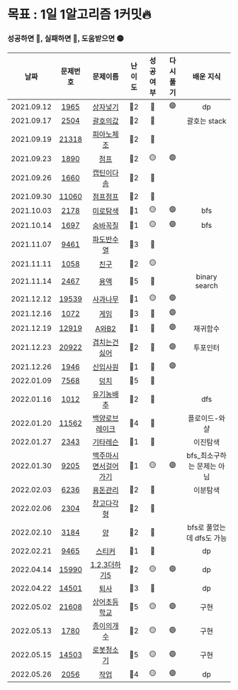 # 목표 : 1일 1알고리즘 1커밋🔥

### 성공하면 🔵, 실패하면 🔴, 도움받으면 🟡

|    날짜    |                    문제번호                    |                           문제이름                           | 난이도 | 성공여부 | 다시풀기 |          배운 지식          |
| :--------: | :--------------------------------------------: | :----------------------------------------------------------: | :----: | :------: | :------: | :-------------------------: |
| 2021.09.12 |  [1965](https://www.acmicpc.net/problem/1965)  |       [상자넣기](https://www.acmicpc.net/problem/1965)       |  🥈2   |    🔵    |    🟣    |             dp              |
| 2021.09.17 |  [2504](https://www.acmicpc.net/problem/2504)  |       [괄호의값](https://www.acmicpc.net/problem/2504)       |  🥈2   |    🔴    |          |        괄호는 stack         |
| 2021.09.19 | [21318](https://www.acmicpc.net/problem/21318) |     [피아노체조](https://www.acmicpc.net/problem/21318)      |  🥈2   |    🔴    |          |                             |
| 2021.09.23 |  [1890](https://www.acmicpc.net/problem/1890)  |         [점프](https://www.acmicpc.net/problem/1890)         |  🥈2   |    🟡    |    🟣    |                             |
| 2021.09.26 |  [1660](https://www.acmicpc.net/problem/1660)  |      [캡틴이다솜](https://www.acmicpc.net/problem/1660)      |  🥈2   |    🔴    |          |                             |
| 2021.09.30 | [11060](https://www.acmicpc.net/problem/11060) |      [점프점프](https://www.acmicpc.net/problem/11060)       |  🥈2   |    🔵    |          |                             |
| 2021.10.03 |  [2178](https://www.acmicpc.net/problem/2178)  |       [미로탐색](https://www.acmicpc.net/problem/2178)       |  🥈1   |    🟡    |    🟣    |             bfs             |
| 2021.10.14 |  [1697](https://www.acmicpc.net/problem/1697)  |       [숨바꼭질](https://www.acmicpc.net/problem/1697)       |  🥈1   |    🟡    |    🟣    |             bfs             |
| 2021.11.07 |  [9461](https://www.acmicpc.net/problem/9461)  |      [파도반수열](https://www.acmicpc.net/problem/9461)      |  🥈3   |    🔵    |          |                             |
| 2021.11.11 |  [1058](https://www.acmicpc.net/problem/1058)  |         [친구](https://www.acmicpc.net/problem/1058)         |  🥈2   |    🟡    |          |                             |
| 2021.11.14 |  [2467](https://www.acmicpc.net/problem/2467)  |         [용액](https://www.acmicpc.net/problem/2467)         |  🥇5   |    🔴    |          |        binary search        |
| 2021.12.12 | [19539](https://www.acmicpc.net/problem/19539) |      [사과나무](https://www.acmicpc.net/problem/19539)       |  🥈1   |    🟡    |    🟣    |                             |
| 2021.12.16 |  [1072](https://www.acmicpc.net/problem/1072)  |         [게임](https://www.acmicpc.net/problem/1072)         |  🥈3   |    🔴    |    🟣    |                             |
| 2021.12.19 | [12919](https://www.acmicpc.net/problem/12919) |        [A와B2](https://www.acmicpc.net/problem/12919)        |  🥈1   |    🔴    |    🟣    |          재귀함수           |
| 2021.12.23 | [20922](https://www.acmicpc.net/problem/20922) |    [겹치는건싫어](https://www.acmicpc.net/problem/20922)     |  🥈2   |    🔵    |    🟣    |          투포인터           |
| 2021.12.26 |  [1946](https://www.acmicpc.net/problem/1946)  |       [신입사원](https://www.acmicpc.net/problem/1946)       |  🥈1   |    🔵    |    🟣    |                             |
| 2022.01.09 |  [7568](https://www.acmicpc.net/problem/7568)  |         [덩치](https://www.acmicpc.net/problem/7568)         |  🥈5   |    🔵    |          |                             |
| 2022.01.16 |  [1012](https://www.acmicpc.net/problem/1012)  |      [유기농배추](https://www.acmicpc.net/problem/1012)      |  🥈2   |    🔴    |          |             dfs             |
| 2022.01.20 | [11562](https://www.acmicpc.net/problem/11562) |   [백양로브레이크](https://www.acmicpc.net/problem/11562)    |  🥇4   |    🔴    |          |        플로이드-와샬        |
| 2022.01.27 |  [2343](https://www.acmicpc.net/problem/2343)  |       [기타레슨](https://www.acmicpc.net/problem/2343)       |  🥈1   |    🔴    |          |          이진탐색           |
| 2022.01.30 |  [9205](https://www.acmicpc.net/problem/9205)  | [맥주마시면서걸어가기](https://www.acmicpc.net/problem/9205) |  🥈1   |    🟡    |    🟣    | bfs\_최소구하는 문제는 아님 |
| 2022.02.03 |  [6236](https://www.acmicpc.net/problem/6236)  |       [용돈관리](https://www.acmicpc.net/problem/6236)       |  🥈2   |    🔴    |          |          이분탐색           |
| 2022.02.06 |  [2304](https://www.acmicpc.net/problem/2304)  |      [창고다각형](https://www.acmicpc.net/problem/2304)      |  🥈2   |    🔴    |          |                             |
| 2022.02.10 |  [3184](https://www.acmicpc.net/problem/3184)  |          [양](https://www.acmicpc.net/problem/3184)          |  🥈2   |    🔴    |          |  bfs로 풀었는데 dfs도 가능  |
| 2022.02.21 |  [9465](https://www.acmicpc.net/problem/9465)  |        [스티커](https://www.acmicpc.net/problem/9465)        |  🥈1   |    🔵    |          |             dp              |
| 2022.04.14 | [15990](https://www.acmicpc.net/problem/15990) |    [1,2,3더하기5](https://www.acmicpc.net/problem/15990)     |  🥈2   |    🟡    |    🟣    |             dp              |
| 2022.04.22 | [14501](https://www.acmicpc.net/problem/14501) |        [퇴사](https://www.acmicpc.net/problem/14501)         |  🥈3   |    🔴    |          |             dp              |
| 2022.05.02 | [21608](https://www.acmicpc.net/problem/21608) |    [상어초등학교](https://www.acmicpc.net/problem/21608)     |  🥇5   |    🟡    |    🟣    |            구현             |
| 2022.05.13 |  [1780](https://www.acmicpc.net/problem/1780)  |      [종이의개수](https://www.acmicpc.net/problem/1780)      |  🥈2   |    🟡    |    🟣    |            구현             |
| 2022.05.15 | [14503](https://www.acmicpc.net/problem/14503) |     [로봇청소기](https://www.acmicpc.net/problem/14503)      |  🥇5   |    🟡    |    🟣    |            구현             |
| 2022.05.26 |  [2056](https://www.acmicpc.net/problem/2056)  |         [작업](https://www.acmicpc.net/problem/2056)         |  🥇4   |    🟡    |    🟣    |             dp              |
